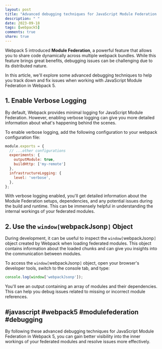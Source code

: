```yaml
---
layout: post
title: "Advanced debugging techniques for JavaScript Module Federation in Webpack 5"
description: " "
date: 2023-09-18
tags: [webpack5]
comments: true
share: true
---
```


Webpack 5 introduced **Module Federation**, a powerful feature that allows you to share code dynamically across multiple webpack bundles. While this feature brings great benefits, debugging issues can be challenging due to its distributed nature.

In this article, we'll explore some advanced debugging techniques to help you track down and fix issues when working with JavaScript Module Federation in Webpack 5.

## 1. Enable Verbose Logging

By default, Webpack provides minimal logging for JavaScript Module Federation. However, enabling verbose logging can give you more detailed information about what's happening behind the scenes.

To enable verbose logging, add the following configuration to your webpack configuration file:

```javascript
module.exports = {
  // ...other configurations
  experiments: {
    outputModule: true,
    buildHttp: ['my-remote']
  },
  infrastructureLogging: {
    level: 'verbose',
  },
};
```

With verbose logging enabled, you'll get detailed information about the Module Federation setups, dependencies, and any potential issues during the build and runtime. This can be immensely helpful in understanding the internal workings of your federated modules.

## 2. Use the `window[`webpackJsonp`]` Object

During development, it can be useful to inspect the `window[`webpackJsonp`]` object created by Webpack when loading federated modules. This object contains information about the loaded chunks and can give you insights into the communication between modules.

To access the `window[`webpackJsonp`]` object, open your browser's developer tools, switch to the console tab, and type:

```javascript
console.log(window['webpackJsonp']);
```

You'll see an output containing an array of modules and their dependencies. This can help you debug issues related to missing or incorrect module references.

## #javascript #webpack5 #modulefederation #debugging

By following these advanced debugging techniques for JavaScript Module Federation in Webpack 5, you can gain better visibility into the inner workings of your federated modules and resolve issues more effectively.